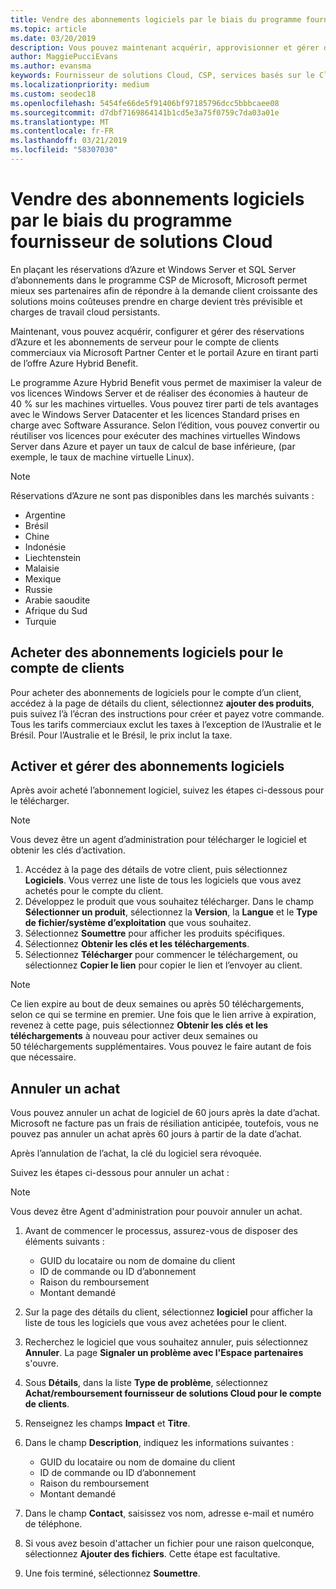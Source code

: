 ```yaml
---
title: Vendre des abonnements logiciels par le biais du programme fournisseur de solutions Cloud | Espace partenaires
ms.topic: article
ms.date: 03/20/2019
description: Vous pouvez maintenant acquérir, approvisionner et gérer des instances réservées Azure et des abonnements de serveur pour le compte de clients commerciaux via Microsoft Espace partenaires et le portail Azure en tirant parti de l'Azure Hybrid Benefit.
author: MaggiePucciEvans
ms.author: evansma
keywords: Fournisseur de solutions Cloud, CSP, services basés sur le Cloud, Azure, Azure RI, Windows Server, SQL Server, abonnements logiciels
ms.localizationpriority: medium
ms.custom: seodec18
ms.openlocfilehash: 5454fe66de5f91406bf97185796dcc5bbbcaee08
ms.sourcegitcommit: d7dbf7169864141b1cd5e3a75f0759c7da03a01e
ms.translationtype: MT
ms.contentlocale: fr-FR
ms.lasthandoff: 03/21/2019
ms.locfileid: "58307030"
---
```

# <a name="sell-software-subscriptions-through-csp"></a>Vendre des abonnements logiciels par le biais du programme fournisseur de solutions Cloud

En plaçant les réservations d’Azure et Windows Server et SQL Server d’abonnements dans le programme CSP de Microsoft, Microsoft permet mieux ses partenaires afin de répondre à la demande client croissante des solutions moins coûteuses prendre en charge devient très prévisible et charges de travail cloud persistants. 

Maintenant, vous pouvez acquérir, configurer et gérer des réservations d’Azure et les abonnements de serveur pour le compte de clients commerciaux via Microsoft Partner Center et le portail Azure en tirant parti de l’offre Azure Hybrid Benefit. 

Le programme Azure Hybrid Benefit vous permet de maximiser la valeur de vos licences Windows Server et de réaliser des économies à hauteur de 40 % sur les machines virtuelles. Vous pouvez tirer parti de tels avantages avec le Windows Server Datacenter et les licences Standard prises en charge avec Software Assurance. Selon l’édition, vous pouvez convertir ou réutiliser vos licences pour exécuter des machines virtuelles Windows Server dans Azure et payer un taux de calcul de base inférieure, (par exemple, le taux de machine virtuelle Linux).

> [!NOTE]  
> Réservations d’Azure ne sont pas disponibles dans les marchés suivants :  
> * Argentine
> * Brésil
> * Chine
> * Indonésie
> * Liechtenstein
> * Malaisie
> * Mexique
> * Russie
> * Arabie saoudite
> * Afrique du Sud
> * Turquie

<!--March 20, 2019 - this list of countries was correct as of today. Maggie last updated the list according to FAREAST\v-pubobb in bug 20907186.
-->

## <a name="buy-software-subscriptions-on-behalf-of-customers"></a>Acheter des abonnements logiciels pour le compte de clients

Pour acheter des abonnements de logiciels pour le compte d’un client, accédez à la page de détails du client, sélectionnez **ajouter des produits**, puis suivez l’à l’écran des instructions pour créer et payez votre commande. Tous les tarifs commerciaux exclut les taxes à l’exception de l’Australie et le Brésil. Pour l’Australie et le Brésil, le prix inclut la taxe.

## <a name="activate-and-manage-software-subscriptions"></a>Activer et gérer des abonnements logiciels

Après avoir acheté l’abonnement logiciel, suivez les étapes ci-dessous pour le télécharger.

>[!NOTE]
>Vous devez être un agent d’administration pour télécharger le logiciel et obtenir les clés d’activation.

1. Accédez à la page des détails de votre client, puis sélectionnez **Logiciels**. Vous verrez une liste de tous les logiciels que vous avez achetés pour le compte du client. 
2.  Développez le produit que vous souhaitez télécharger. Dans le champ **Sélectionner un produit**, sélectionnez la **Version**, la **Langue** et le **Type de fichier/système d’exploitation** que vous souhaitez. 
3.  Sélectionnez **Soumettre** pour afficher les produits spécifiques. 
4.  Sélectionnez **Obtenir les clés et les téléchargements**. 
5.  Sélectionnez **Télécharger** pour commencer le téléchargement, ou sélectionnez **Copier le lien** pour copier le lien et l’envoyer au client. 

>[!NOTE]
>Ce lien expire au bout de deux semaines ou après 50 téléchargements, selon ce qui se termine en premier. Une fois que le lien arrive à expiration, revenez à cette page, puis sélectionnez **Obtenir les clés et les téléchargements** à nouveau pour activer deux semaines ou 50 téléchargements supplémentaires. Vous pouvez le faire autant de fois que nécessaire. 

## <a name="cancel-a-purchase"></a>Annuler un achat

Vous pouvez annuler un achat de logiciel de 60 jours après la date d’achat. Microsoft ne facture pas un frais de résiliation anticipée, toutefois, vous ne pouvez pas annuler un achat après 60 jours à partir de la date d’achat.

Après l’annulation de l’achat, la clé du logiciel sera révoquée. 

Suivez les étapes ci-dessous pour annuler un achat :

>[!NOTE]
>Vous devez être Agent d'administration pour pouvoir annuler un achat. 

1.  Avant de commencer le processus, assurez-vous de disposer des éléments suivants :
    -   GUID du locataire ou nom de domaine du client
    -   ID de commande ou ID d’abonnement
    -   Raison du remboursement
    -   Montant demandé

2.  Sur la page des détails du client, sélectionnez **logiciel** pour afficher la liste de tous les logiciels que vous avez achetées pour le client. 

3.  Recherchez le logiciel que vous souhaitez annuler, puis sélectionnez **Annuler**. La page **Signaler un problème avec l'Espace partenaires** s'ouvre. 

4.  Sous **Détails**, dans la liste **Type de problème**, sélectionnez **Achat/remboursement fournisseur de solutions Cloud pour le compte de clients**.

5.  Renseignez les champs **Impact** et **Titre**. 

6.  Dans le champ **Description**, indiquez les informations suivantes : 
    -   GUID du locataire ou nom de domaine du client
    -   ID de commande ou ID d’abonnement
    -   Raison du remboursement
    -   Montant demandé

7.  Dans le champ **Contact**, saisissez vos nom, adresse e-mail et numéro de téléphone. 

8.  Si vous avez besoin d'attacher un fichier pour une raison quelconque, sélectionnez **Ajouter des fichiers**. Cette étape est facultative. 

9.  Une fois terminé, sélectionnez **Soumettre**.
